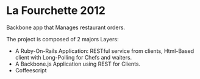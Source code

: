La Fourchette 2012
==================

Backbone app that Manages restaurant orders.

The project is composed of 2 majors Layers:

- A Ruby-On-Rails Application: RESTful service from clients, Html-Based client with Long-Polling for Chefs and waiters.
- A Backbone.js Application using REST for Clients.
- Coffeescript

